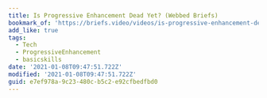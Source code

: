 ```yaml
---
title: Is Progressive Enhancement Dead Yet? (Webbed Briefs)
bookmark_of: 'https://briefs.video/videos/is-progressive-enhancement-dead-yet/'
add_like: true
tags:
  - Tech
  - ProgressiveEnhancement
  - basicskills
date: '2021-01-08T09:47:51.722Z'
modified: '2021-01-08T09:47:51.722Z'
guid: e7ef978a-9c23-480c-b5c2-e92cfbedfbd0
---
```

 
